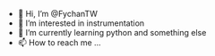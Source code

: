 - 👋 Hi, I’m @FychanTW
- 👀 I’m interested in instrumentation
- 🌱 I’m currently learning python and something else
- 📫 How to reach me ...

<!---
FychanTW/FychanTW is a ✨ special ✨ repository because its `README.md` (this file) appears on your GitHub profile.
You can click the Preview link to take a look at your changes.
--->
